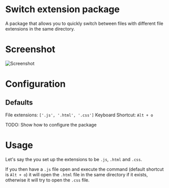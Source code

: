 # Switch extension package

A package that allows you to quickly switch between files with different file extensions in the same directory.

# Screenshot

![Screenshot](https://cloud.githubusercontent.com/assets/410305/8533672/dca993a4-2436-11e5-9f00-1add6f801275.gif)

# Configuration

## Defaults

File extensions: `['.js', '.html', '.css']`
Keyboard Shortcut: `Alt + o`

TODO: Show how to configure the package

# Usage

Let's say the you set up the extensions to be `.js`, `.html` and `.css`.

If you then have a `.js` file open and execute the command (default shortcut is `Alt + o`) it will open the `.html` file in the same directory if it exists, otherwise it will try to open the `.css` file.
